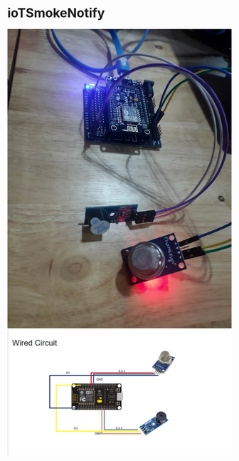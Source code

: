 # ioTSmokeNotify

![Product](https://github.com/Teerapoom/ioTSmokeNotify/blob/main/Product.jpg?raw=true)
![Wird](https://github.com/Teerapoom/ioTSmokeNotify/blob/main/wired.JPG?raw=true)

